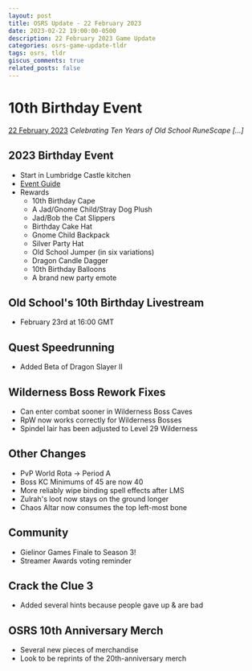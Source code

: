 ```yaml
---
layout: post
title: OSRS Update - 22 February 2023
date: 2023-02-22 19:00:00-0500
description: 22 February 2023 Game Update
categories: osrs-game-update-tldr
tags: osrs, tldr
giscus_comments: true
related_posts: false
---
```


# 10th Birthday Event
[22 February 2023][1]
*Celebrating Ten Years of Old School RuneScape [...]*

## 2023 Birthday Event
- Start in Lumbridge Castle kitchen
- [Event Guide][2]
- Rewards
    - 10th Birthday Cape
    - A Jad/Gnome Child/Stray Dog Plush
    - Jad/Bob the Cat Slippers
    - Birthday Cake Hat
    - Gnome Child Backpack
    - Silver Party Hat
    - Old School Jumper (in six variations)
    - Dragon Candle Dagger
    - 10th Birthday Balloons
    - A brand new party emote

## Old School's 10th Birthday Livestream
- February 23rd at 16:00 GMT

## Quest Speedrunning
- Added Beta of Dragon Slayer II

## Wilderness Boss Rework Fixes
- Can enter combat sooner in Wilderness Boss Caves
- RpW now works correctly for Wilderness Bosses
- Spindel lair has been adjusted to Level 29 Wilderness

## Other Changes
- PvP World Rota -> Period A
- Boss KC Minimums of 45 are now 40
- More reliably wipe binding spell effects after LMS
- Zulrah's loot now stays on the ground longer
- Chaos Altar now consumes the top left-most bone

## Community
- Gielinor Games Finale to Season 3!
- Streamer Awards voting reminder

## Crack the Clue 3
- Added several hints because people gave up & are bad

## OSRS 10th Anniversary Merch
- Several new pieces of merchandise
- Look to be reprints of the 20th-anniversary merch

[1]: https://secure.runescape.com/m=news/10th-birthday-event?oldschool=1
[2]: https://oldschool.runescape.wiki/w/2023_Birthday_event